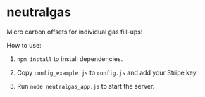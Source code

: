# neutralgas

Micro carbon offsets for individual gas fill-ups!

How to use:

1) `npm install` to install dependencies.

2) Copy `config_example.js` to `config.js` and add your Stripe key.

3) Run `node neutralgas_app.js` to start the server.
